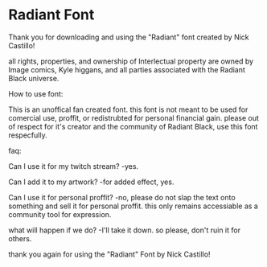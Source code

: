 # Radiant Font
Thank you for downloading and using the "Radiant" font created by Nick Castillo!

all rights, properties, and ownership of Interlectual property are owned by Image comics, Kyle higgans, and all parties associated with the Radiant Black universe. 

How to use font:

This is an unoffical fan created font. this font is not meant to be used for comercial use, proffit, or redistrubted for personal financial gain. please out of respect for it's creator and the community of Radiant Black, use this font respecfully.

faq:

Can I use it for my twitch stream? 
-yes. 

Can I add it to my artwork?
-for added effect, yes. 

Can I use it for personal proffit?
-no, please do not slap the text onto something and sell it for personal proffit. this only remains accessiable as a community tool for expression. 

what will happen if we do?
-I'll take it down. so please, don't ruin it for others.

thank you again for using the "Radiant" Font by Nick Castillo!
